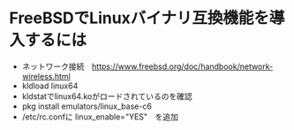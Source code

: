# FreeBSDでLinuxバイナリ互換機能を導入するには
- ネットワーク接続　https://www.freebsd.org/doc/handbook/network-wireless.html
- kldload linux64
- kldstatでlinux64.koがロードされているのを確認
- pkg install emulators/linux_base-c6
- /etc/rc.confに linux_enable="YES"　を追加
